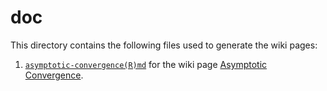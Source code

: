 # doc

This directory contains the following files used to generate the wiki pages:

1. [`asymptotic-convergence(R)md`](https://github.com/mpadge/paretoconv/blob/master/docs/wiki/asymptotic-convergence.md)
    for the wiki page 
   [Asymptotic Convergence](https://github.com/mpadge/paretoconv/wiki/Asymptotic-Convergence-for-Large-x).
